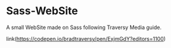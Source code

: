 # Sass-WebSite

A small WebSite made on Sass following Traversy Media guide.

link(https://codepen.io/bradtraversy/pen/ExjmGdY?editors=1100)
